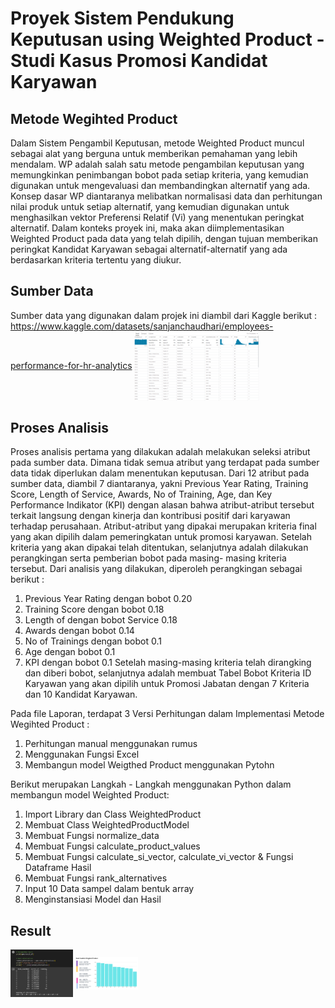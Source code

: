 # Proyek Sistem Pendukung Keputusan using Weighted Product - Studi Kasus Promosi Kandidat Karyawan

## Metode Wegihted Product
Dalam Sistem Pengambil Keputusan, metode Weighted Product muncul sebagai alat yang berguna untuk memberikan pemahaman yang lebih mendalam. WP adalah salah satu metode pengambilan keputusan yang memungkinkan penimbangan bobot pada setiap kriteria, yang kemudian digunakan untuk mengevaluasi dan membandingkan alternatif yang ada. Konsep dasar WP diantaranya melibatkan normalisasi data dan perhitungan nilai produk untuk setiap alternatif, yang kemudian digunakan untuk menghasilkan vektor Preferensi Relatif (Vi) yang menentukan peringkat alternatif. Dalam konteks proyek ini, maka akan diimplementasikan Weighted Product pada data yang telah dipilih, dengan tujuan memberikan peringkat Kandidat Karyawan sebagai alternatif-alternatif yang ada berdasarkan kriteria tertentu yang diukur.

## Sumber Data
Sumber data yang digunakan dalam projek ini diambil dari Kaggle berikut : https://www.kaggle.com/datasets/sanjanchaudhari/employees-performance-for-hr-analytics
<img align="center" width="200" src="Sumber_Data.png" />

##  Proses Analisis 
Proses analisis pertama yang dilakukan adalah melakukan seleksi atribut pada sumber data. 
Dimana tidak semua atribut yang terdapat pada sumber data tidak diperlukan dalam menentukan 
keputusan. Dari 12 atribut pada sumber data, diambil 7 diantaranya, yakni Previous Year Rating, 
Training Score, Length of Service, Awards, No of Training, Age, dan Key Performance Indikator 
(KPI) dengan alasan bahwa atribut-atribut tersebut terkait langsung dengan kinerja dan kontribusi 
positif dari karyawan terhadap perusahaan. Atribut-atribut yang dipakai merupakan kriteria final 
yang akan dipilih dalam pemeringkatan untuk promosi karyawan. 
Setelah kriteria yang akan dipakai telah ditentukan, selanjutnya adalah dilakukan 
perangkingan serta pemberian bobot pada masing- masing kriteria tersebut. Dari analisis yang 
dilakukan, diperoleh perangkingan sebagai berikut :  
1. Previous Year Rating  dengan bobot 0.20 
2. Training Score dengan bobot 0.18 
3. Length of dengan bobot Service 0.18 
4. Awards dengan bobot 0.14 
5. No of Trainings dengan bobot 0.1 
6. Age dengan bobot 0.1 
7. KPI dengan bobot 0.1 
Setelah masing-masing kriteria telah dirangking dan diberi bobot, selanjutnya adalah 
membuat Tabel Bobot Kriteria ID Karyawan yang akan dipilih untuk Promosi Jabatan dengan 7 Kriteria dan 10 Kandidat Karyawan.

Pada file Laporan, terdapat 3 Versi Perhitungan dalam Implementasi Metode Wegihted Product :
1. Perhitungan manual menggunakan rumus
2. Menggunakan Fungsi Excel
3. Membangun model Weigthed Product menggunakan Pytohn

Berikut merupakan Langkah - Langkah menggunakan Python dalam membangun model Weighted Product:
1. Import Library dan Class WeightedProduct
2. Membuat Class WeightedProductModel 
3. Membuat Fungsi normalize_data 
4. Membuat Fungsi calculate_product_values  
5. Membuat Fungsi calculate_si_vector, calculate_vi_vector & Fungsi Dataframe Hasil
6. Membuat Fungsi rank_alternatives
7. Input 10 Data sampel dalam bentuk array
8. Menginstansiasi Model dan Hasil

## Result
<img align="center" width="100" src="Hasil Analisis Weighted Product_1.png" />
<img align="center" width="100" src="Hasil Analisis Weighted Product_2.png" />
